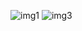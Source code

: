 ![img1](https://github.com/user-attachments/assets/39e1bfc0-466a-4a62-af3c-7bbacd90d3b3)
![img3](https://github.com/user-attachments/assets/31cf7c41-efda-45ed-bd7d-3fe8c81126da)

